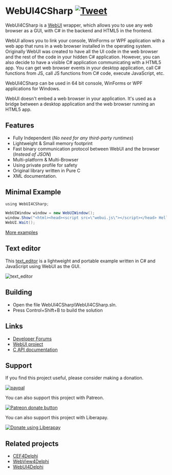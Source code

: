 # WebUI4CSharp [![Tweet](https://img.shields.io/twitter/url/http/shields.io.svg?style=social)](https://twitter.com/intent/tweet?text=Add%20WebUI4Delphi%20to%20your%20applications%20to%20use%20any%20web%20browser%20as%20a%20GUI%20in%20your%20application&url=https://github.com/salvadordf/WebUI4CSharp&via=briskbard&hashtags=WebUI4CSharp,csharp,webui)
WebUI4CSharp is a [WebUI](https://github.com/webui-dev/webui) wrapper, which allows you to use any web browser as a GUI, with C# in the backend and HTML5 in the frontend. 

WebUI allows you to link your console, WinForms or WPF application with a web app that runs in a web browser installed in the operating system. Originally WebUI was created to have all the UI code in the web browser and the rest of the code in your hidden C# application.
However, you can also decide to have a visible C# application communicating with a HTML5 app. You can get web browser events in your desktop application, call C# functions from JS, call JS functions from C# code, execute JavaScript, etc.

WebUI4CSharp can be used in 64 bit console, WinForms or WPF applications for Windows. 

WebUI doesn't embed a web browser in your application. It's used as a bridge between a desktop application and the web browser running an HTML5 app. 


## Features

- Fully Independent (*No need for any third-party runtimes*)
- Lightweight & Small memory footprint
- Fast binary communication protocol between WebUI and the browser (*Instead of JSON*)
- Multi-platform & Multi-Browser
- Using private profile for safety
- Original library written in Pure C
- XML documentation.


## Minimal Example

```cs
﻿using WebUI4CSharp;

WebUIWindow window = new WebUIWindow();
window.Show("<html><head><script src=\"webui.js\"></script></head> Hello World ! </html>");
WebUI.Wait();
```

[More examples](https://github.com/salvadordf/WebUI4CSharp/tree/main/demos)


## Text editor

This [text_editor](https://github.com/salvadordf/WebUI4CSharp/tree/main/demos/console_text_editor) is a lightweight and portable example written in C# and JavaScript using WebUI as the GUI.

![text_editor](https://github.com/salvadordf/WebUI4CSharp/assets/17946341/caf363cf-a226-4635-9e1b-8d93f73e3a1e)


## Building

* Open the file WebUI4CSharp\WebUI4CSharp.sln.
* Press Control+Shift+B to build the solution


## Links
* [Developer Forums](https://www.briskbard.com/forum)
* [WebUI project](https://github.com/webui-dev/webui) 
* [C API documentation](https://webui.me/docs/#/c_api)

## Support
If you find this project useful, please consider making a donation.

[![paypal](https://www.paypalobjects.com/en_US/i/btn/btn_donateCC_LG.gif)](https://www.paypal.com/cgi-bin/webscr?cmd=_s-xclick&hosted_button_id=FTSD2CCGXTD86)

You can also support this project with Patreon.

<a href="https://patreon.com/salvadordf"><img src="https://c5.patreon.com/external/logo/become_a_patron_button.png" alt="Patreon donate button" /></a>

You can also support this project with Liberapay.

<a href="https://liberapay.com/salvadordf/donate"><img alt="Donate using Liberapay" src="https://liberapay.com/assets/widgets/donate.svg"></a>

## Related projects 
* [CEF4Delphi](https://github.com/salvadordf/CEF4Delphi) 
* [WebView4Delphi](https://github.com/salvadordf/WebView4Delphi)
* [WebUI4Delphi](https://github.com/salvadordf/WebUI4Delphi)
